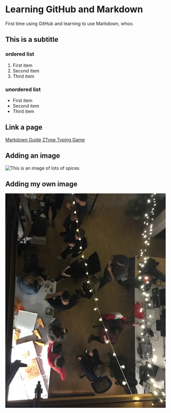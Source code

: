 # Learning GitHub and Markdown

First time using GitHub and learning to use Markdown, whoo.

## This is a subtitle

### ordered list
1. First item
2. Second item
3. Third item

### unordered list
- First item
- Second item
- Third item

## Link a page
[Markdown Guide](https://www.markdownguide.org/)
[ZType Typing Game](https://zty.pe/)

## Adding an image
![This is an image of lots of spices](https://www.upwellness.com/wp-content/uploads/2016/08/Fotolia_87176242_Subscription_Monthly_M.jpg)

## Adding my own image
![image of Immergut Christmas Party '19](ownimage.jpg)
